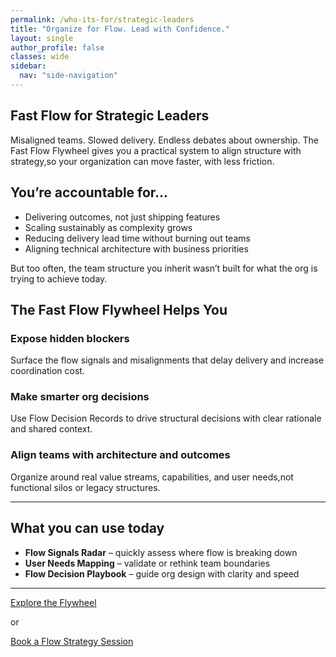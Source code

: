 ```yaml
---
permalink: /who-its-for/strategic-leaders
title: "Organize for Flow. Lead with Confidence."
layout: single
author_profile: false
classes: wide
sidebar:
  nav: "side-navigation"
---
```


## Fast Flow for Strategic Leaders

Misaligned teams. Slowed delivery. Endless debates about ownership. The Fast Flow Flywheel gives you a practical system to align structure with strategy,so your organization can move faster, with less friction.

## You’re accountable for…

- Delivering outcomes, not just shipping features
- Scaling sustainably as complexity grows
- Reducing delivery lead time without burning out teams
- Aligning technical architecture with business priorities

But too often, the team structure you inherit wasn’t built for what the org is trying to achieve today.

## The Fast Flow Flywheel Helps You

### Expose hidden blockers

Surface the flow signals and misalignments that delay delivery and increase coordination cost.

### Make smarter org decisions

Use Flow Decision Records to drive structural decisions with clear rationale and shared context.

### Align teams with architecture and outcomes

Organize around real value streams, capabilities, and user needs,not functional silos or legacy structures.

---

## What you can use today

- **Flow Signals Radar** – quickly assess where flow is breaking down
- **User Needs Mapping** – validate or rethink team boundaries
- **Flow Decision Playbook** – guide org design with clarity and speed

---

[Explore the Flywheel](/overview)

or

[Book a Flow Strategy Session](/contact)

